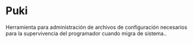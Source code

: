 Puki
====

Herramienta para administración de archivos de configuración necesarios para la supervivencia del programador cuando migra de sistema..

